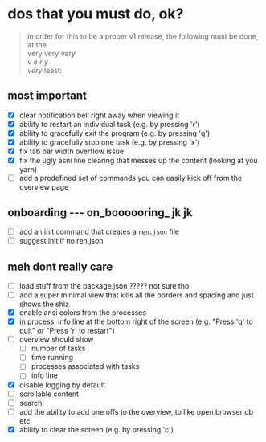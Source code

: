 # dos that you must do, ok?
> in order for this to be a proper v1 release, the following must be done, at the   
> very very _very_    
> _v e r y_   
> *very* least:

## most important
- [x] clear notification bell right away when viewing it
- [x] ability to restart an individual task (e.g. by pressing 'r')
- [x] ability to gracefully exit the program (e.g. by pressing 'q')
- [x] ability to gracefully stop one task (e.g. by pressing 'x')
- [x] fix tab bar width overflow issue
- [x] fix the ugly asni line clearing that messes up the content (looking at you yarn)
- [ ] add a predefined set of commands you can easily kick off from the overview page

## onboarding --- on_boooooring_ jk jk
- [ ] add an init command that creates a `ren.json` file
- [ ] suggest init if no ren.json

## meh dont really care
- [ ] load stuff from the package.json ????? not sure tho
- [ ] add a super minimal view that kills all the borders and spacing and just shows the shiz
- [x] enable ansi colors from the processes 
- [x] in process: info line at the bottom right of the screen (e.g. "Press 'q' to quit" or "Press 'r' to restart")
- [ ] overview should show
  - [ ] number of tasks
  - [ ] time running
  - [ ] processes associated with tasks
  - [ ] info line
- [x] disable logging by default
- [ ] scrollable content
- [ ] search
- [ ] add the ability to add one offs to the overview, to like open browser db etc
- [x] ability to clear the screen (e.g. by pressing 'c')